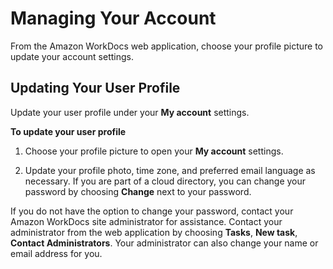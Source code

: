 # Managing Your Account<a name="manage_account"></a>

From the Amazon WorkDocs web application, choose your profile picture to update your account settings\.

## Updating Your User Profile<a name="account"></a>

Update your user profile under your **My account** settings\.

**To update your user profile**

1. Choose your profile picture to open your **My account** settings\.

1. Update your profile photo, time zone, and preferred email language as necessary\. If you are part of a cloud directory, you can change your password by choosing **Change** next to your password\.

If you do not have the option to change your password, contact your Amazon WorkDocs site administrator for assistance\. Contact your administrator from the web application by choosing **Tasks**, **New task**, **Contact Administrators**\. Your administrator can also change your name or email address for you\.